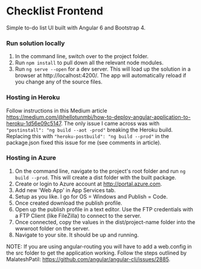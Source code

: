 # Checklist Frontend

Simple to-do list UI built with Angular 6 and Bootstrap 4.

### Run solution locally
1. In the command line, switch over to the project folder.
2. Run `npm install` to pull down all the relevant node modules.
3. Run `ng serve --open` for a dev server. This will load up the solution in a browser at http://localhost:4200/. The app will automatically reload if you change any of the source files.

### Hosting in Heroku
Follow instructions in this Medium article https://medium.com/@hellotunmbi/how-to-deploy-angular-application-to-heroku-1d56e09c5147. The only issue I came across was with `"postinstall": "ng build --aot -prod"` breaking the Heroku build. Replacing this with `"heroku-postbuild": "ng build --prod"` in the package.json fixed this issue for me (see comments in article).

### Hosting in Azure
1. On the command line, navigate to the project's root folder and run `ng build --prod`. This will create a dist folder with the built package.
1. Create or login to Azure account at http://portal.azure.com.
2. Add new 'Web App' in App Services tab.
3. Setup as you like. I go for OS = Windows and Publish = Code.
4. Once created download the publish profile.
5. Open up the publish profile in a text editor. Use the FTP credentials with a FTP Client (like FileZilla) to connect to the server.
6. Once connected, copy the values in the dist/project-name folder into the wwwroot folder on the server.
7. Navigate to your site. It should be up and running.

NOTE: If you are using angular-routing you will have to add a web.config in the src folder to get the application working. Follow the steps outlined by MalateshPatil: https://github.com/angular/angular-cli/issues/2885.
